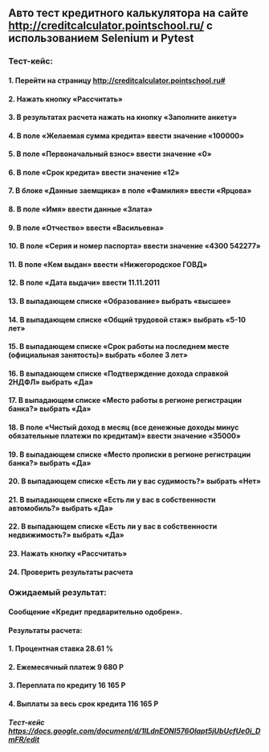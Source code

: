 ## Авто тест кредитного калькулятора на сайте http://creditcalculator.pointschool.ru/ с использованием Selenium и Pytest

### Тест-кейс:
#### 1. Перейти на страницу http://creditcalculator.pointschool.ru# 
#### 2. Нажать кнопку «Рассчитать»
#### 3. В результатах расчета нажать на кнопку «Заполните анкету»
#### 4. В поле «Желаемая сумма кредита» ввести значение «100000»
#### 5. В поле «Первоначальный взнос» ввести значение «0»
#### 6. В поле «Срок кредита» ввести значение «12»
#### 7. В блоке «Данные заемщика» в поле «Фамилия» ввести «Ярцова»
#### 8. В поле «Имя» ввести данные «Злата»
#### 9. В поле «Отчество» ввести «Васильевна»
#### 10. В поле «Серия и номер паспорта» ввести значение «4300 542277»
#### 11. В поле «Кем выдан» ввести «Нижегородское ГОВД»
#### 12. В поле «Дата выдачи» ввести 11.11.2011
#### 13. В выпадающем списке «Образование» выбрать «высшее»
#### 14. В выпадающем списке «Общий трудовой стаж» выбрать «5-10 лет»
#### 15. В выпадающем списке «Срок работы на последнем месте (официальная занятость)» выбрать «более 3 лет»
#### 16. В выпадающем списке «Подтверждение дохода справкой 2НДФЛ» выбрать «Да»
#### 17. В выпадающем списке «Место работы в регионе регистрации банка?» выбрать «Да»
#### 18. В поле «Чистый доход в месяц (все денежные доходы минус обязательные платежи по кредитам)» ввести значение «35000»
#### 19. В выпадающем списке «Место прописки в регионе регистрации банка?» выбрать «Да»
#### 20. В выпадающем списке «Есть ли у вас судимость?» выбрать «Нет»
#### 21. В выпадающем списке «Есть ли у вас в собственности автомобиль?» выбрать «Да»
#### 22. В выпадающем списке «Есть ли у вас в собственности недвижимость?» выбрать «Да»
#### 23. Нажать кнопку «Рассчитать»
#### 24. Проверить результаты расчета

### Ожидаемый результат: 
#### Сообщение «Кредит предварительно одобрен». 
#### Результаты расчета: 
#### 1. Процентная ставка 28.61 %
#### 2. Ежемесячный платеж 9 680 Р
#### 3. Переплата по кредиту 16 165 Р
#### 4. Выплаты за весь срок кредита 116 165 Р
##### Tест-кейс https://docs.google.com/document/d/1ILdnEONI576Olapt5jUbUcfUe0i_DmFR/edit